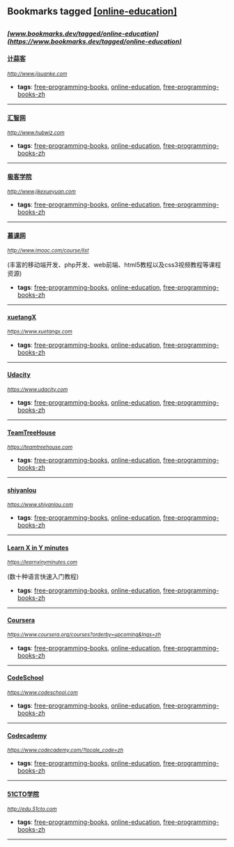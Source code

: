 ## Bookmarks tagged [[online-education]](https://www.bookmarks.dev?q=[online-education])

_<sup><sup>[www.bookmarks.dev/tagged/online-education](https://www.bookmarks.dev/tagged/online-education)</sup></sup>_
---
#### [计蒜客](http://www.jisuanke.com)
_<sup>http://www.jisuanke.com</sup>_

* **tags**: [free-programming-books](../tagged/free-programming-books.md), [online-education](../tagged/online-education.md), [free-programming-books-zh](../tagged/free-programming-books-zh.md)
---
#### [汇智网](http://www.hubwiz.com)
_<sup>http://www.hubwiz.com</sup>_

* **tags**: [free-programming-books](../tagged/free-programming-books.md), [online-education](../tagged/online-education.md), [free-programming-books-zh](../tagged/free-programming-books-zh.md)
---
#### [极客学院](http://www.jikexueyuan.com)
_<sup>http://www.jikexueyuan.com</sup>_

* **tags**: [free-programming-books](../tagged/free-programming-books.md), [online-education](../tagged/online-education.md), [free-programming-books-zh](../tagged/free-programming-books-zh.md)
---
#### [慕课网](http://www.imooc.com/course/list)
_<sup>http://www.imooc.com/course/list</sup>_

(丰富的移动端开发、php开发、web前端、html5教程以及css3视频教程等课程资源)
* **tags**: [free-programming-books](../tagged/free-programming-books.md), [online-education](../tagged/online-education.md), [free-programming-books-zh](../tagged/free-programming-books-zh.md)
---
#### [xuetangX](https://www.xuetangx.com)
_<sup>https://www.xuetangx.com</sup>_

* **tags**: [free-programming-books](../tagged/free-programming-books.md), [online-education](../tagged/online-education.md), [free-programming-books-zh](../tagged/free-programming-books-zh.md)
---
#### [Udacity](https://www.udacity.com)
_<sup>https://www.udacity.com</sup>_

* **tags**: [free-programming-books](../tagged/free-programming-books.md), [online-education](../tagged/online-education.md), [free-programming-books-zh](../tagged/free-programming-books-zh.md)
---
#### [TeamTreeHouse](https://teamtreehouse.com)
_<sup>https://teamtreehouse.com</sup>_

* **tags**: [free-programming-books](../tagged/free-programming-books.md), [online-education](../tagged/online-education.md), [free-programming-books-zh](../tagged/free-programming-books-zh.md)
---
#### [shiyanlou](https://www.shiyanlou.com)
_<sup>https://www.shiyanlou.com</sup>_

* **tags**: [free-programming-books](../tagged/free-programming-books.md), [online-education](../tagged/online-education.md), [free-programming-books-zh](../tagged/free-programming-books-zh.md)
---
#### [Learn X in Y minutes](https://learnxinyminutes.com)
_<sup>https://learnxinyminutes.com</sup>_

(数十种语言快速入门教程)
* **tags**: [free-programming-books](../tagged/free-programming-books.md), [online-education](../tagged/online-education.md), [free-programming-books-zh](../tagged/free-programming-books-zh.md)
---
#### [Coursera](https://www.coursera.org/courses?orderby=upcoming&lngs=zh)
_<sup>https://www.coursera.org/courses?orderby=upcoming&lngs=zh</sup>_

* **tags**: [free-programming-books](../tagged/free-programming-books.md), [online-education](../tagged/online-education.md), [free-programming-books-zh](../tagged/free-programming-books-zh.md)
---
#### [CodeSchool](https://www.codeschool.com)
_<sup>https://www.codeschool.com</sup>_

* **tags**: [free-programming-books](../tagged/free-programming-books.md), [online-education](../tagged/online-education.md), [free-programming-books-zh](../tagged/free-programming-books-zh.md)
---
#### [Codecademy](https://www.codecademy.com/?locale_code=zh)
_<sup>https://www.codecademy.com/?locale_code=zh</sup>_

* **tags**: [free-programming-books](../tagged/free-programming-books.md), [online-education](../tagged/online-education.md), [free-programming-books-zh](../tagged/free-programming-books-zh.md)
---
#### [51CTO学院](http://edu.51cto.com)
_<sup>http://edu.51cto.com</sup>_

* **tags**: [free-programming-books](../tagged/free-programming-books.md), [online-education](../tagged/online-education.md), [free-programming-books-zh](../tagged/free-programming-books-zh.md)
---
